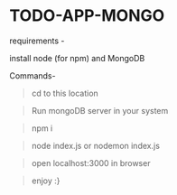 # TODO-APP-MONGO

requirements -

install node (for npm) and MongoDB


Commands-

> cd to this location 

>Run mongoDB server in your system 

> npm i 

> node index.js or nodemon index.js

> open localhost:3000 in browser 

> enjoy :}
